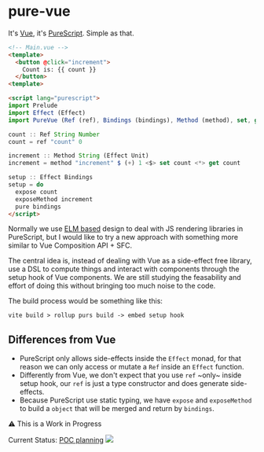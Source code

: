 # pure-vue
It's [Vue](https://vuejs.org/), it's [PureScript](https://www.purescript.org/). Simple as that.

```html
<!-- Main.vue -->
<template>
  <button @click="increment">
    Count is: {{ count }}
  </button>
<template>

<script lang="purescript">
import Prelude
import Effect (Effect)
import PureVue (Ref (ref), Bindings (bindings), Method (method), set, get, expose, exposeMethod)

count :: Ref String Number
count = ref "count" 0

increment :: Method String (Effect Unit)
increment = method "increment" $ (+) 1 <$> set count <*> get count

setup :: Effect Bindings
setup = do
  expose count
  exposeMethod increment
  pure bindings
</script>
```

Normally we use [ELM based](https://guide.elm-lang.org/architecture) design to deal with JS rendering libraries in PureScript, but I would like to try a new approach with something more similar to Vue Composition API + SFC.

The central idea is, instead of dealing with Vue as a side-effect free library, use a DSL to compute things and interact with components through the setup hook of Vue components. We are still studying the feasability and effort of doing this without bringing too much noise to the code.

The build process would be something like this:

```
vite build > rollup purs build -> embed setup hook
```

## Differences from Vue

- PureScript only allows side-effects inside the `Effect` monad, for that reason we can only access or mutate a `Ref` inside an `Effect` function.
- Differently from Vue, we don't expect that you use `ref` ~only~ inside setup hook, our `ref` is just a type constructor and does generate side-effects.
- Because PureScript use static typing, we have `expose` and `exposeMethod` to build a `object` that will be merged and return by `bindings`.

⚠️ This is a Work in Progress

Current Status: [POC planning](https://github.com/klarkc/pure-vue/issues/2)
<img src="https://static.scarf.sh/a.png?x-pxid=1909a3af-ecab-4ef6-ae35-7bc65052c246" />
